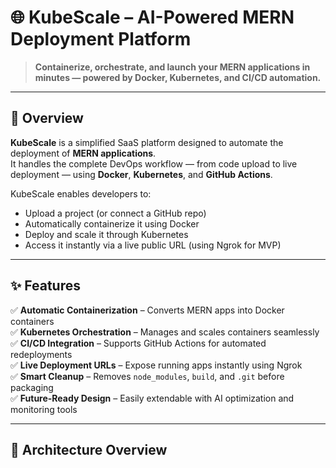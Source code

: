 # 🌐 KubeScale – AI-Powered MERN Deployment Platform

> **Containerize, orchestrate, and launch your MERN applications in minutes — powered by Docker, Kubernetes, and CI/CD automation.**

---

## 🚀 Overview

**KubeScale** is a simplified SaaS platform designed to automate the deployment of **MERN applications**.  
It handles the complete DevOps workflow — from code upload to live deployment — using **Docker**, **Kubernetes**, and **GitHub Actions**.

KubeScale enables developers to:
- Upload a project (or connect a GitHub repo)
- Automatically containerize it using Docker
- Deploy and scale it through Kubernetes
- Access it instantly via a live public URL (using Ngrok for MVP)

---

## ✨ Features

✅ **Automatic Containerization** – Converts MERN apps into Docker containers  
✅ **Kubernetes Orchestration** – Manages and scales containers seamlessly  
✅ **CI/CD Integration** – Supports GitHub Actions for automated redeployments  
✅ **Live Deployment URLs** – Expose running apps instantly using Ngrok  
✅ **Smart Cleanup** – Removes `node_modules`, `build`, and `.git` before packaging  
✅ **Future-Ready Design** – Easily extendable with AI optimization and monitoring tools  

---

## 🧠 Architecture Overview

